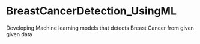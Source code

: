 # BreastCancerDetection_UsingML
Developing Machine learning models that detects Breast Cancer from given given data

